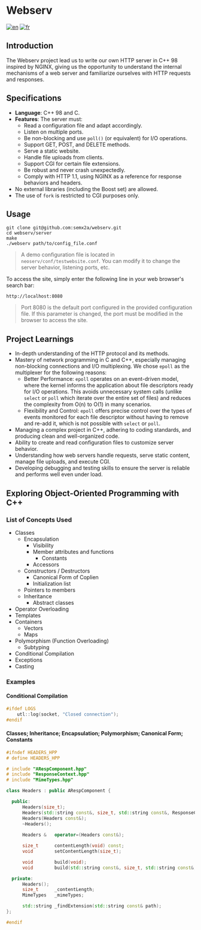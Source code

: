 # Webserv

[![en](https://img.shields.io/badge/lang-en-pink.svg)](https://github.com/semx2a/webserv/blob/master/README.md)
[![fr](https://img.shields.io/badge/lang-fr-purple.svg)](https://github.com/semx2a/webserv/blob/master/README.fr.md)

## Introduction

The Webserv project lead us to write our own HTTP server in C++ 98 inspired by NGINX, giving us the opportunity to understand the internal mechanisms of a web server and familiarize ourselves with HTTP requests and responses.

## Specifications

- **Language**: C++ 98 and C.
- **Features**: The server must:
  - Read a configuration file and adapt accordingly.
  - Listen on multiple ports.
  - Be non-blocking and use `poll()` (or equivalent) for I/O operations.
  - Support GET, POST, and DELETE methods.
  - Serve a static website.
  - Handle file uploads from clients.
  - Support CGI for certain file extensions.
  - Be robust and never crash unexpectedly.
  - Comply with HTTP 1.1, using NGINX as a reference for response behaviors and headers.
- No external libraries (including the Boost set) are allowed.
- The use of `fork` is restricted to CGI purposes only.

## Usage

```shell
git clone git@github.com:semx2a/webserv.git
cd webserv/server
make
./webserv path/to/config_file.conf
```

> A demo configuration file is located in `neoserv/conf/testwebsite.conf`. You can modify it to change the server behavior, listening ports, etc.

To access the site, simply enter the following line in your web browser's search bar:

```web
http://localhost:8080
```

> Port 8080 is the default port configured in the provided configuration file. If this parameter is changed, the port must be modified in the browser to access the site.

## Project Learnings

- In-depth understanding of the HTTP protocol and its methods.
- Mastery of network programming in C and C++, especially managing non-blocking connections and I/O multiplexing. We chose `epoll` as the multiplexer for the following reasons:
  - Better Performance: `epoll` operates on an event-driven model, where the kernel informs the application about file descriptors ready for I/O operations. This avoids unnecessary system calls (unlike `select` or `poll` which iterate over the entire set of files) and reduces the complexity from O(n) to O(1) in many scenarios.
  - Flexibility and Control: `epoll` offers precise control over the types of events monitored for each file descriptor without having to remove and re-add it, which is not possible with `select` or `poll`.
- Managing a complex project in C++, adhering to coding standards, and producing clean and well-organized code.
- Ability to create and read configuration files to customize server behavior.
- Understanding how web servers handle requests, serve static content, manage file uploads, and execute CGI.
- Developing debugging and testing skills to ensure the server is reliable and performs well even under load.

## Exploring Object-Oriented Programming with C++

### List of Concepts Used

- Classes
  - Encapsulation
    - Visibility
    - Member attributes and functions
      - Constants
    - Accessors
  - Constructors / Destructors
    - Canonical Form of Coplien
    - Initialization list
  - Pointers to members
  - Inheritance
    - Abstract classes
- Operator Overloading
- Templates
- Containers
  - Vectors
  - Maps
- Polymorphism (Function Overloading)
  - Subtyping
- Conditional Compilation
- Exceptions
- Casting

### Examples

#### Conditional Compilation

```cpp
#ifdef LOGS
    utl::log(socket, "Closed connection");
#endif
```

#### Classes; Inheritance; Encapsulation; Polymorphism; Canonical Form; Constants

```cpp
#ifndef HEADERS_HPP
# define HEADERS_HPP

# include "ARespComponent.hpp"
# include "ResponseContext.hpp"
# include "MimeTypes.hpp"

class Headers : public ARespComponent {

  public:
      Headers(size_t);
      Headers(std::string const&, size_t, std::string const&, ResponseContext const&, std::string const&);
      Headers(Headers const&);
      ~Headers();
  
      Headers &   operator=(Headers const&);

      size_t      contentLength(void) const;
      void        setContentLength(size_t);

      void        build(void);
      void        build(std::string const&, size_t, std::string const&, ResponseContext const&, std::string const&);

  private:
      Headers();
      size_t      _contentLength;
      MimeTypes   _mimeTypes;

      std::string _findExtension(std::string const& path);
};

#endif
```
